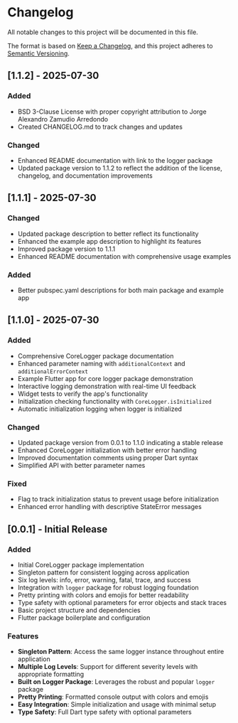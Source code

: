 # Changelog

All notable changes to this project will be documented in this file.

The format is based on [Keep a Changelog](https://keepachangelog.com/en/1.0.0/),
and this project adheres to [Semantic Versioning](https://semver.org/spec/v2.0.0.html).

## [1.1.2] - 2025-07-30

### Added
- BSD 3-Clause License with proper copyright attribution to Jorge Alexandro Zamudio Arredondo
- Created CHANGELOG.md to track changes and updates

### Changed
- Enhanced README documentation with link to the logger package
- Updated package version to 1.1.2 to reflect the addition of the license, changelog, and documentation improvements

## [1.1.1] - 2025-07-30

### Changed
- Updated package description to better reflect its functionality
- Enhanced the example app description to highlight its features
- Improved package version to 1.1.1
- Enhanced README documentation with comprehensive usage examples

### Added
- Better pubspec.yaml descriptions for both main package and example app

## [1.1.0] - 2025-07-30

### Added
- Comprehensive CoreLogger package documentation
- Enhanced parameter naming with `additionalContext` and `additionalErrorContext`
- Example Flutter app for core logger package demonstration
- Interactive logging demonstration with real-time UI feedback
- Widget tests to verify the app's functionality
- Initialization checking functionality with `CoreLogger.isInitialized`
- Automatic initialization logging when logger is initialized

### Changed
- Updated package version from 0.0.1 to 1.1.0 indicating a stable release
- Enhanced CoreLogger initialization with better error handling
- Improved documentation comments using proper Dart syntax
- Simplified API with better parameter names

### Fixed
- Flag to track initialization status to prevent usage before initialization
- Enhanced error handling with descriptive StateError messages

## [0.0.1] - Initial Release

### Added
- Initial CoreLogger package implementation
- Singleton pattern for consistent logging across application
- Six log levels: info, error, warning, fatal, trace, and success
- Integration with `logger` package for robust logging foundation
- Pretty printing with colors and emojis for better readability
- Type safety with optional parameters for error objects and stack traces
- Basic project structure and dependencies
- Flutter package boilerplate and configuration

### Features
- **Singleton Pattern**: Access the same logger instance throughout entire application
- **Multiple Log Levels**: Support for different severity levels with appropriate formatting
- **Built on Logger Package**: Leverages the robust and popular `logger` package
- **Pretty Printing**: Formatted console output with colors and emojis
- **Easy Integration**: Simple initialization and usage with minimal setup
- **Type Safety**: Full Dart type safety with optional parameters
